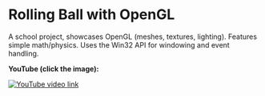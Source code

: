 # Rolling Ball with OpenGL

A school project, showcases OpenGL (meshes, textures, lighting). 
Features simple math/physics. Uses the Win32 API for windowing 
and event handling.

**YouTube (click the image):**

<a href="https://www.youtube.com/watch?v=HmYZACF07E4"><img src="http://i3.ytimg.com/vi/HmYZACF07E4/hqdefault.jpg" alt="YouTube video link" /></a>

